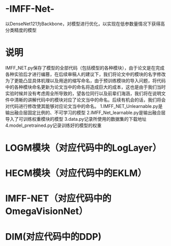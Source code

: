# -IMFF-Net-
以DenseNet121为Backbone，对模型进行优化，以实现在低参数量情况下获得高分类精度的模型
# 说明
IMFF_NET.py保存了模型的全部代码（包括模型的各种模块），由于论文是在完成各种实验后才进行编篡，在后续审稿人的建议下，我们将论文中的模块的名字修改为了更能凸显具体机理以及用途的缩写命名，由于预训练模块的导入问题，将代码中的各种模块命名更新为论文当中的命名将造成巨大的成本，这也是由于我们当时实验时候并没有考虑周全所导致的，望各位同行以及前辈们海涵，我们将在说明文件中清晰的讲解代码中的模块对应了论文当中的命名。后续有机会的话，我们将会对代码进行修改使其能够对应论文当中的命名。
1.IMFF_NET_Unlearnable.py是输出融合层固定比例的、不可学习的模型
2.IMFF_Net_learnable.py是输出融合层导入了可训练权重模块的模型
3.data.py记录所使用的数据集的下载地址
4.model_pretrained.py记录训练好的模型的权重

# LOGM模块（对应代码中的LogLayer）

# HECM模块（对应代码中的EKLM）

# IMFF-NET（对应代码中的OmegaVisionNet）

# DIM(对应代码中的DDP)
